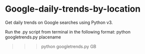 # Google-daily-trends-by-location
Get daily trends on Google searches using Python v3. 

Run the .py script from terminal in the following format:
python googletrends.py placename
>>> python googletrends.py GB

